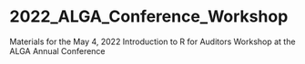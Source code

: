 # 2022_ALGA_Conference_Workshop
Materials for the May 4, 2022 Introduction to R for Auditors Workshop at the ALGA Annual Conference
